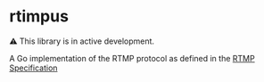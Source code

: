 # rtimpus

⚠️ This library is in active development.

A Go implementation of the RTMP protocol as defined in the [RTMP Specification](https://rtmp.veriskope.com/docs/spec/)
